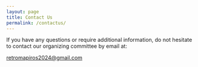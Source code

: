 ```yaml
---
layout: page
title: Contact Us
permalink: /contactus/
---
```


If you have any questions or require additional information, do not hesitate to contact our organizing committee by email at: 

retromapiros2024@gmail.com
